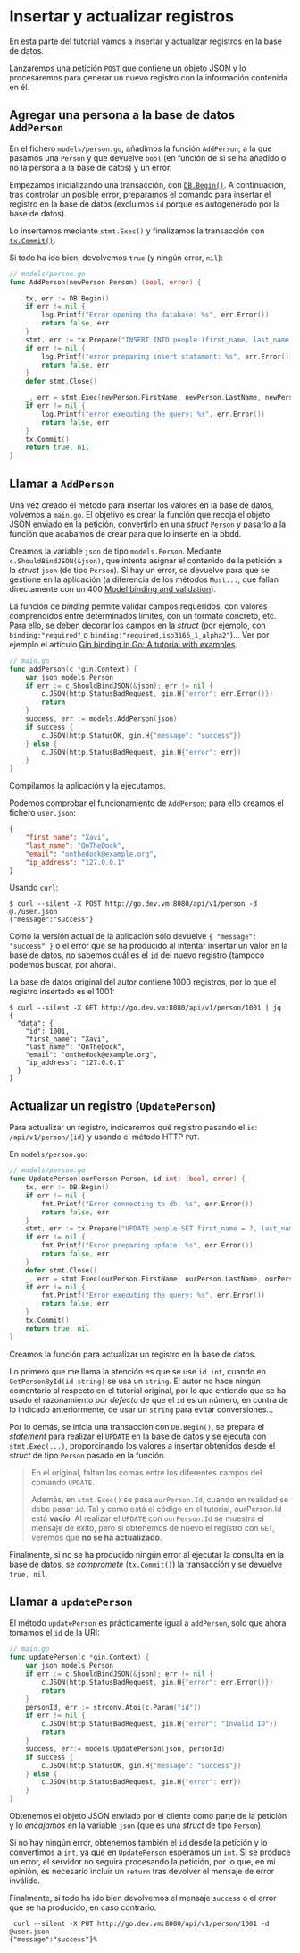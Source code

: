 # Insertar y actualizar registros

En esta parte del tutorial vamos a insertar y actualizar registros en la base de datos.

Lanzaremos una petición `POST` que contiene un objeto JSON y lo procesaremos para generar un nuevo registro con la información contenida en él.

## Agregar una persona a la base de datos `AddPerson`

En el fichero `models/person.go`, añadimos la función `AddPerson`; a la que pasamos una `Person` y que devuelve `bool` (en función de si se ha añadido o no la persona a la base de datos) y un error.

Empezamos inicializando una transacción, con [`DB.Begin()`](https://pkg.go.dev/database/sql?utm_source=gopls#DB.Begin). A continuación, tras controlar un posible error, preparamos el comando para insertar el registro en la base de datos (excluimos `id` porque es autogenerado por la base de datos).

Lo insertamos mediante `stmt.Exec()` y finalizamos la transacción con [`tx.Commit()`](https://pkg.go.dev/database/sql?utm_source=gopls#Tx.Commit).

Si todo ha ido bien, devolvemos `true` (y ningún error, `nil`):

```go
// models/person.go
func AddPerson(newPerson Person) (bool, error) {

    tx, err := DB.Begin()
    if err != nil {
        log.Printf("Error opening the database: %s", err.Error())
        return false, err
    }
    stmt, err := tx.Prepare("INSERT INTO people (first_name, last_name, email, ip_address) VALUES (?,?,?,?)")
    if err != nil {
        log.Printf("error preparing insert statament: %s", err.Error())
        return false, err
    }
    defer stmt.Close()

    _, err = stmt.Exec(newPerson.FirstName, newPerson.LastName, newPerson.Email, newPerson.IpAddress)
    if err != nil {
        log.Printf("error executing the query: %s", err.Error())
        return false, err
    }
    tx.Commit()
    return true, nil
}
```

## Llamar a `AddPerson`

Una vez creado el método para insertar los valores en la base de datos, volvemos a `main.go`. El objetivo es crear la función que recoja el objeto JSON enviado en la petición, convertirlo en una *struct* `Person` y pasarlo a la función que acabamos de crear para que lo inserte en la bbdd.

Creamos la variable `json` de tipo `models.Person`. Mediante `c.ShouldBindJSON(&json)`, que intenta asignar el contenido de la petición a la *struct* `json` (de tipo `Person`). Si hay un error, se devuelve para que se gestione en la aplicación (a diferencia de los métodos `Must...`, que fallan directamente con un 400 [Model binding and validation](https://pkg.go.dev/github.com/gin-gonic/gin@v1.8.1#readme-model-binding-and-validation)).

La función de *binding* permite validar campos requeridos, con valores comprendidos entre determinados límites, con un formato concreto, etc. Para ello, se deben decorar los campos en la *struct* (por ejemplo, con `binding:"required"` o `binding:"required,iso3166_1_alpha2"`)... Ver por ejemplo el artículo [Gin binding in Go: A tutorial with examples](https://blog.logrocket.com/gin-binding-in-go-a-tutorial-with-examples/).

```go
// main.go
func addPerson(c *gin.Context) {
    var json models.Person
    if err := c.ShouldBindJSON(&json); err != nil {
        c.JSON(http.StatusBadRequest, gin.H{"error": err.Error()})
        return
    }
    success, err := models.AddPerson(json)
    if success {
        c.JSON(http.StatusOK, gin.H{"message": "success"})
    } else {
        c.JSON(http.StatusBadRequest, gin.H{"error": err})
    }
}
```

Compilamos la aplicación y la ejecutamos.

Podemos comprobar el funcionamiento de `AddPerson`; para ello creamos el fichero `user.json`:

```json
{
    "first_name": "Xavi",
    "last_name": "OnTheDock",
    "email": "onthedock@example.org",
    "ip_address": "127.0.0.1"
}
```

Usando `curl`:

```shell
$ curl --silent -X POST http://go.dev.vm:8080/api/v1/person -d @./user.json
{"message":"success"}
```

Como la versión actual de la aplicación sólo devuelve `{ "message": "success" }` o el error que se ha producido al intentar insertar un valor en la base de datos, no sabemos cuál es el `id` del nuevo registro (tampoco podemos buscar, por ahora).

La base de datos original del autor contiene 1000 registros, por lo que el registro insertado es el 1001:

```shell
$ curl --silent -X GET http://go.dev.vm:8080/api/v1/person/1001 | jq
{
  "data": {
    "id": 1001,
    "first_name": "Xavi",
    "last_name": "OnTheDock",
    "email": "onthedock@example.org",
    "ip_address": "127.0.0.1"
  }
}
```

## Actualizar un registro (`UpdatePerson`)

Para actualizar un registro, indicaremos qué registro pasando el `id`: `/api/v1/person/{id}` y usando el método HTTP `PUT`.

En `models/person.go`:

```go
// models/person.go
func UpdatePerson(ourPerson Person, id int) (bool, error) {
    tx, err := DB.Begin()
    if err != nil {
        fmt.Printf("Error connecting to db, %s", err.Error())
        return false, err
    }
    stmt, err := tx.Prepare("UPDATE people SET first_name = ?, last_name = ?, email = ?, ip_address = ? WHERE Id = ?")
    if err != nil {
        fmt.Printf("Error preparing update: %s", err.Error())
        return false, err
    }
    defer stmt.Close()
    _, err = stmt.Exec(ourPerson.FirstName, ourPerson.LastName, ourPerson.Email, ourPerson.IpAddress, id)
    if err != nil {
        fmt.Printf("Error executing the query: %s", err.Error())
        return false, err
    }
    tx.Commit()
    return true, nil
}
```

Creamos la función para actualizar un registro en la base de datos.

Lo primero que me llama la atención es que se use `id int`, cuando en `GetPersonById(id string)` se usa un `string`. El autor no hace ningún comentario al respecto en el tutorial original, por lo que entiendo que se ha usado el razonamiento *por defecto* de que el `id` es un número, en contra de lo indicado anteriormente, de usar un `string` para evitar conversiones...

Por lo demás, se inicia una transacción con `DB.Begin()`, se prepara el *statement* para realizar el `UPDATE` en la base de datos y se ejecuta con `stmt.Exec(...)`, proporcinando los valores a insertar obtenidos desde el *struct* de tipo `Person` pasado en la función.

> En el original, faltan las comas entre los diferentes campos del comando `UPDATE`.
>
> Además, en `stmt.Exec()` se pasa `ourPerson.Id`, cuando en realidad se debe pasar `id`. Tal y como está el código en el tutorial, ourPerson.Id está **vacío**. Al realizar el `UPDATE` con `ourPerson.Id` se muestra el mensaje de éxito, pero si obtenemos de nuevo el registro con `GET`, veremos que **no se ha actualizado**.

Finalmente, si no se ha producido ningún error al ejecutar la consulta en la base de datos, se *compromete* (`tx.Commit()`) la transacción y se devuelve `true, nil`.

## Llamar a `updatePerson`

El método `updatePerson` es prácticamente igual a `addPerson`, solo que ahora tomamos el `id` de la URI:

```go
// main.go
func updatePerson(c *gin.Context) {
    var json models.Person
    if err := c.ShouldBindJSON(&json); err != nil {
        c.JSON(http.StatusBadRequest, gin.H{"error": err.Error()})
        return
    }
    personId, err := strconv.Atoi(c.Param("id"))
    if err != nil {
        c.JSON(http.StatusBadRequest, gin.H{"error": "Invalid ID"})
        return
    }
    success, err:= models.UpdatePerson(json, personId)
    if success {
        c.JSON(http.StatusOK, gin.H{"message": "success"})
    } else {
        c.JSON(http.StatusBadRequest, gin.H{"error": err})
    }
}
```

Obtenemos el objeto JSON enviado por el cliente como parte de la petición y lo *encajamos* en la variable `json` (que es una *struct* de tipo `Person`).

Si no hay ningún error, obtenemos también el `id` desde la petición y lo convertimos a `int`, ya que en `UpdatePerson` esperamos un `int`. Si se produce un error, el servidor no seguirá procesando la petición, por lo que, en mi opinión, es necesario incluir un `return` tras devolver el mensaje de error inválido.

Finalmente, si todo ha ido bien devolvemos el mensaje `success` o el error que se ha producido, en caso contrario.

```shell
 curl --silent -X PUT http://go.dev.vm:8080/api/v1/person/1001 -d @user.json
{"message":"success"}%
```
